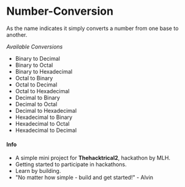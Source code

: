 # Number-Conversion
As the name indicates it simply converts a number from one base to another. 

*Available Conversions* 
* Binary to Decimal
* Binary to Octal
* Binary to Hexadecimal
* Octal to Binary
* Octal to Decimal
* Octal to Hexadecimal
* Decimal to Binary
* Decimal to Octal
* Decimal to Hexadecimal
* Hexadecimal to Binary
* Hexadecimal to Octal
* Hexadecimal to Decimal

#### Info
* A simple mini project for **Thehacktrical2**, hackathon by MLH.  
* Getting started to participate in hackathons.  
* Learn by building.  
* "No matter how simple - build and get started!" - Alvin
